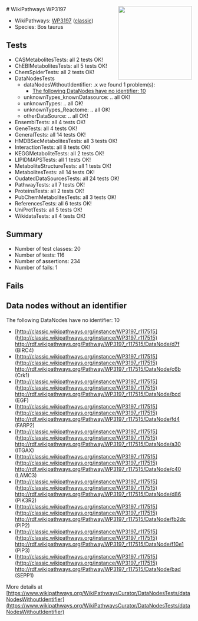 <img style="float: right; width: 200px" src="https://upload.wikimedia.org/wikipedia/commons/thumb/8/83/Wplogo_with_text_500.png/640px-Wplogo_with_text_500.png" />
# WikiPathways WP3197

* WikiPathways: [WP3197](https://wikipathways.org/pathways/WP3197) ([classic](https://classic.wikipathways.org/instance/WP3197))
* Species: Bos taurus
## Tests
* CASMetabolitesTests: all 2 tests OK!
* ChEBIMetabolitesTests: all 5 tests OK!
* ChemSpiderTests: all 2 tests OK!
* DataNodesTests
    * dataNodesWithoutIdentifier: .x we found 1 problem(s):
        * [The following DataNodes have no identifier: 10](#8792c490)
    * unknownTypes_knownDatasource: .. all OK!
    * unknownTypes: .. all OK!
    * unknownTypes_Reactome: .. all OK!
    * otherDataSource: .. all OK!
* EnsemblTests: all 4 tests OK!
* GeneTests: all 4 tests OK!
* GeneralTests: all 14 tests OK!
* HMDBSecMetabolitesTests: all 3 tests OK!
* InteractionTests: all 8 tests OK!
* KEGGMetaboliteTests: all 2 tests OK!
* LIPIDMAPSTests: all 1 tests OK!
* MetaboliteStructureTests: all 1 tests OK!
* MetabolitesTests: all 14 tests OK!
* OudatedDataSourcesTests: all 24 tests OK!
* PathwayTests: all 7 tests OK!
* ProteinsTests: all 2 tests OK!
* PubChemMetabolitesTests: all 3 tests OK!
* ReferencesTests: all 6 tests OK!
* UniProtTests: all 5 tests OK!
* WikidataTests: all 4 tests OK!


## Summary

* Number of test classes: 20
* Number of tests: 116
* Number of assertions: 234
* Number of fails: 1

## Fails

<a name="8792c490" />

## Data nodes without an identifier

The following DataNodes have no identifier: 10

* [http://classic.wikipathways.org/instance/WP3197_r117515](http://classic.wikipathways.org/instance/WP3197_r117515) http://rdf.wikipathways.org/Pathway/WP3197_r117515/DataNode/d7f (BIRC4)
* [http://classic.wikipathways.org/instance/WP3197_r117515](http://classic.wikipathways.org/instance/WP3197_r117515) http://rdf.wikipathways.org/Pathway/WP3197_r117515/DataNode/c6b (Crk1)
* [http://classic.wikipathways.org/instance/WP3197_r117515](http://classic.wikipathways.org/instance/WP3197_r117515) http://rdf.wikipathways.org/Pathway/WP3197_r117515/DataNode/bcd (EGF)
* [http://classic.wikipathways.org/instance/WP3197_r117515](http://classic.wikipathways.org/instance/WP3197_r117515) http://rdf.wikipathways.org/Pathway/WP3197_r117515/DataNode/fd4 (FARP2)
* [http://classic.wikipathways.org/instance/WP3197_r117515](http://classic.wikipathways.org/instance/WP3197_r117515) http://rdf.wikipathways.org/Pathway/WP3197_r117515/DataNode/a30 (ITGAX)
* [http://classic.wikipathways.org/instance/WP3197_r117515](http://classic.wikipathways.org/instance/WP3197_r117515) http://rdf.wikipathways.org/Pathway/WP3197_r117515/DataNode/c40 (LAMC3)
* [http://classic.wikipathways.org/instance/WP3197_r117515](http://classic.wikipathways.org/instance/WP3197_r117515) http://rdf.wikipathways.org/Pathway/WP3197_r117515/DataNode/d86 (PIK3R2)
* [http://classic.wikipathways.org/instance/WP3197_r117515](http://classic.wikipathways.org/instance/WP3197_r117515) http://rdf.wikipathways.org/Pathway/WP3197_r117515/DataNode/fb2dc (PIP2)
* [http://classic.wikipathways.org/instance/WP3197_r117515](http://classic.wikipathways.org/instance/WP3197_r117515) http://rdf.wikipathways.org/Pathway/WP3197_r117515/DataNode/f10e1 (PIP3)
* [http://classic.wikipathways.org/instance/WP3197_r117515](http://classic.wikipathways.org/instance/WP3197_r117515) http://rdf.wikipathways.org/Pathway/WP3197_r117515/DataNode/bad (SEPP1)


More details at [https://www.wikipathways.org/WikiPathwaysCurator/DataNodesTests/dataNodesWithoutIdentifier](https://www.wikipathways.org/WikiPathwaysCurator/DataNodesTests/dataNodesWithoutIdentifier)

